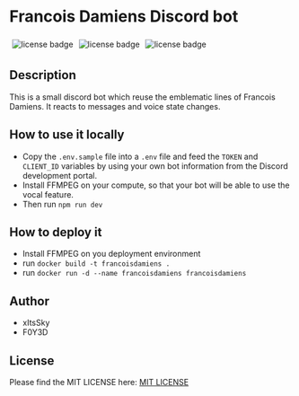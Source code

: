 # Francois Damiens Discord bot

<div style="display: flex; flex-direction: row">
<img src="https://badgen.net/badge/license/MIT/green"  alt="license badge" style="display: inline-block; margin: 5px;"/>
<img src="https://badgen.net/badge/discordjs/14.11.0/purple"  alt="license badge" style="display: inline-block; margin: 5px;"/>
<img src="https://badgen.net/badge/version/2.0.0/cyan"  alt="license badge" style="display: inline-block; margin: 5px;"/>
</div>

## Description

This is a small discord bot which reuse the emblematic lines of Francois Damiens.
It reacts to messages and voice state changes.

## How to use it locally

- Copy the `.env.sample` file into a `.env` file and feed the `TOKEN` and `CLIENT_ID` variables by using your own bot information from the Discord development portal.
- Install FFMPEG on your compute, so that your bot will be able to use the vocal feature.
- Then run `npm run dev`

## How to deploy it

- Install FFMPEG on you deployment environment
- run `docker build -t francoisdamiens .`
- run `docker run -d --name francoisdamiens francoisdamiens`


## Author

- xItsSky
- F0Y3D

## License

Please find the MIT LICENSE here: <a href="/LICENSE">MIT LICENSE</a>
